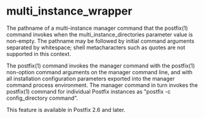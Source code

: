 # multi_instance_wrapper 

 The pathname of a multi-instance manager command that the
postfix(1) command invokes when the multi_instance_directories
parameter value is non-empty. The pathname may be followed by
initial command arguments separated by whitespace; shell
metacharacters such as quotes are not supported in this context.


 The postfix(1) command invokes the manager command with the
postfix(1) non-option command arguments on the manager command line,
and with all installation configuration parameters exported into
the manager command process environment. The manager command in
turn invokes the postfix(1) command for individual Postfix instances
as "postfix -c config_directory command".  

 This feature is available in Postfix 2.6 and later. 


